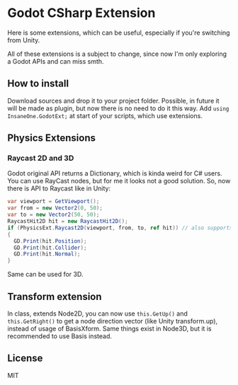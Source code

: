 # Godot CSharp Extension
Here is some extensions, which can be useful, especially if you're switching from Unity.

All of these extensions is a subject to change, since now I'm only exploring a Godot APIs and can miss smth.

## How to install
Download sources and drop it to your project folder. Possible, in future it will be made as plugin, but now there is no need to do it this way.
Add `using InsaneOne.GodotExt;` at start of your scripts, which use extensions.

## Physics Extensions
### Raycast 2D and 3D
Godot original API returns a Dictionary, which is kinda weird for C# users. You can use RayCast nodes, but for me it looks not a good solution.
So, now there is API to Raycast like in Unity:
```cs
var viewport = GetViewport();
var from = new Vector2(0, 50);
var to = new Vector2(50, 50);
RaycastHit2D hit = new RaycastHit2D();
if (PhysicsExt.Raycast2D(viewport, from, to, ref hit)) // also supports collision mask
{
  GD.Print(hit.Position);
  GD.Print(hit.Collider);
  GD.Print(hit.Normal);
}
```

Same can be used for 3D.

## Transform extension
In class, extends Node2D, you can now use `this.GetUp()` and `this.GetRight()` to get a node direction vector (like Unity transform.up), instead of usage of BasisXform.
Same things exist in Node3D, but it is recommended to use Basis instead.

## License
MIT
